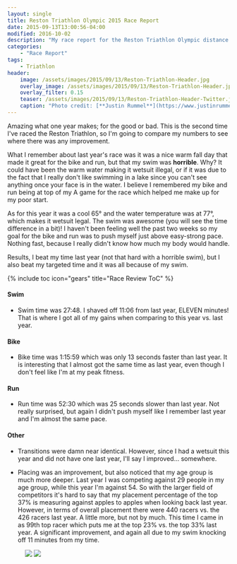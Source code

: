 ```yaml
---
layout: single
title: Reston Triathlon Olympic 2015 Race Report
date: 2015-09-13T13:00:56-04:00
modified: 2016-10-02
description: "My race report for the Reston Triathlon Olympic distance 2015"
categories:
    - "Race Report"
tags:
    - Triathlon
header:
    image: /assets/images/2015/09/13/Reston-Triathlon-Header.jpg			# Twitter (use 'overlay_image')
    overlay_image: /assets/images/2015/09/13/Reston-Triathlon-Header.jpg		    # Article header at 2048x768
    overlay_filter: 0.15
    teaser: /assets/images/2015/09/13/Reston-Triathlon-Header-Twitter.jpg 		# Shrink image to 575 width
    caption: "Photo credit: [**Justin Rummel**](https://www.justinrummel.com)"
---
```


Amazing what one year makes; for the good or bad.  This is the second time I've raced the Reston Triathlon, so I'm going to compare my numbers to see where there was any improvement.

What I remember about last year's race was it was a nice warm fall day that made it great for the bike and run, but that my swim was **horrible**.  Why?  It could have been the warm water making it wetsuit illegal, or if it was due to the fact that I really don't like swimming in a lake since you can't see anything once your face is in the water.  I believe I remembered my bike and run being at top of my A game for the race which helped me make up for my poor start.

As for this year it was a cool 65&deg; and the water temperature was at 77&deg;, which makes it wetsuit legal.  The swim was awesome (you will see the time difference in a bit)!  I haven't been feeling well the past two weeks so my goal for the bike and run was to push myself just above easy-strong pace.  Nothing fast, because I really didn't know how much my body would handle.

Results, I beat my time last year (not that hard with a horrible swim), but I also beat my targeted time and it was all because of my swim.

{% include toc icon="gears" title="Race Review ToC" %}

#### Swim

- Swim time was 27:48.  I shaved off 11:06 from last year, ELEVEN minutes!  That is where I got all of my gains when comparing to this year vs. last year.

#### Bike

- Bike time was 1:15:59 which was only 13 seconds faster than last year.  It is interesting that I almost got the same time as last year, even though I don't feel like I'm at my peak fitness.

#### Run

- Run time was 52:30 which was 25 seconds slower than last year.  Not really surprised, but again I didn't push myself like I remember last year and I'm almost the same pace.

#### Other

- Transitions were damn near identical.  However, since I had a wetsuit this year and did not have one last year, I'll say I improved... somewhere.

- Placing was an improvement, but also noticed that my age group is much more deeper.  Last year I was competing against 29 people in my age group, while this year I'm against 54.  So with the larger field of competitors it's hard to say that my placement percentage of the top 37% is measuring against apples to apples when looking back last year.  However, in terms of overall placement there were 440 racers vs. the 426 racers last year.  A little more, but not by much.  This time I came in as 99th top racer which puts me at the top 23% vs. the top 33% last year.  A significant improvement, and again all due to my swim knocking off 11 minutes from my time.

<figure class="half">
<a href="{{ site.url }}/assets/images/2015/09/13/Reston-Triathlon-LG-1.jpg"><img src="{{ site.url }}/assets/images/2015/09/13/Reston-Triathlon-SM-1.jpg" /></a>
<a href="{{ site.url }}/assets/images/2015/09/13/Reston-Triathlon-LG-2.jpg"><img src="{{ site.url }}/assets/images/2015/09/13/Reston-Triathlon-SM-2.jpg" /></a>
</figure>
